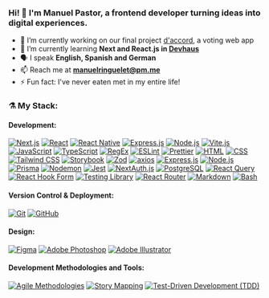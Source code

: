 ### Hi! 👋 I'm Manuel Pastor, a frontend developer turning ideas into digital experiences.

- 🔭 I’m currently working on our final project [d'accord](https://github.com/devhausleipzigacademy/camp9-final-project), a voting web app
- 🌱 I’m currently learning **Next and React.js in [Devhaus](https://devhausleipzig.de/)**
- 🗣 I speak **English, Spanish and German**
- 📫 Reach me at **manuelringuelet@pm.me**
- ⚡ Fun fact: I've never eaten met in my entire life!

<h3 align="left">⚗️ My Stack:</h3>

#### Development:
[![Next.js](https://img.shields.io/badge/Next.js-grey?style=for-the-badge&logo=next.js&logoColor=white)](https://nextjs.org/)
[![React](https://img.shields.io/badge/react-%2320232a.svg?style=for-the-badge&logo=react&logoColor=%2361DAFB)](https://reactjs.org/)
[![React Native](https://img.shields.io/badge/React%20Native-61DAFB?style=for-the-badge&logo=react&logoColor=white)](https://reactnative.dev/)
[![Express.js](https://img.shields.io/badge/express.js-%23404d59.svg?style=for-the-badge&logo=express&logoColor=%2361DAFB)](https://expressjs.com/)
[![Node.js](https://img.shields.io/badge/node.js-6DA55F?style=for-the-badge&logo=node.js&logoColor=white)](https://nodejs.org/)
[![Vite.js](https://img.shields.io/badge/Vite.js-646CFF?style=for-the-badge&logo=vite&logoColor=white)](https://vitejs.dev/)
[![JavaScript](https://img.shields.io/badge/javascript-%23323330.svg?style=for-the-badge&logo=javascript&logoColor=%23F7DF1E)](https://developer.mozilla.org/en-US/docs/Web/JavaScript)
[![TypeScript](https://img.shields.io/badge/TypeScript-007ACC?style=for-the-badge&logo=typescript&logoColor=white)](https://www.typescriptlang.org/)
[![RegEx](https://img.shields.io/badge/RegEx-FF6C00?style=for-the-badge&logo=regex&logoColor=white)](https://developer.mozilla.org/en-US/docs/Web/JavaScript/Guide/Regular_Expressions)
[![ESLint](https://img.shields.io/badge/ESLint-4B32C3?style=for-the-badge&logo=eslint&logoColor=white)](https://eslint.org/)
[![Prettier](https://img.shields.io/badge/Prettier-F7B93E?style=for-the-badge&logo=prettier&logoColor=black)](https://prettier.io/)
[![HTML](https://img.shields.io/badge/HTML-%23E34F26.svg?style=for-the-badge&logo=html5&logoColor=white)](https://developer.mozilla.org/en-US/docs/Web/HTML)
[![CSS](https://img.shields.io/badge/CSS-%231572B6.svg?style=for-the-badge&logo=css3&logoColor=white)](https://developer.mozilla.org/en-US/docs/Web/CSS)
[![Tailwind CSS](https://img.shields.io/badge/Tailwind%20CSS-%2338B2AC.svg?style=for-the-badge&logo=tailwind-css&logoColor=white)](https://tailwindcss.com/)
[![Storybook](https://img.shields.io/badge/Storybook-FF4785?style=for-the-badge&logo=storybook&logoColor=white)](https://storybook.js.org/)
[![Zod](https://img.shields.io/badge/Zod-DF2935?style=for-the-badge&logo=zod&logoColor=white)](https://github.com/colinhacks/zod)
[![axios](https://img.shields.io/badge/axios-5C63AB?style=for-the-badge&logo=axios&logoColor=white)](https://axios-http.com/)
[![Express.js](https://img.shields.io/badge/express.js-%23404d59.svg?style=for-the-badge&logo=express&logoColor=%2361DAFB)](https://expressjs.com/)
[![Node.js](https://img.shields.io/badge/node.js-6DA55F?style=for-the-badge&logo=node.js&logoColor=white)](https://nodejs.org/)
[![Prisma](https://img.shields.io/badge/Prisma-3982CE?style=for-the-badge&logo=Prisma&logoColor=white)](https://www.prisma.io/)
[![Nodemon](https://img.shields.io/badge/Nodemon-76D04B?style=for-the-badge&logo=nodemon&logoColor=white)](https://nodemon.io/)
[![Jest](https://img.shields.io/badge/Jest-C21325?style=for-the-badge&logo=jest&logoColor=white)](https://jestjs.io/)
[![NextAuth.js](https://img.shields.io/badge/NextAuth.js-000000?style=for-the-badge&logo=next.js&logoColor=white)](https://next-auth.js.org/)
[![PostgreSQL](https://img.shields.io/badge/PostgreSQL-316192?style=for-the-badge&logo=postgresql&logoColor=white)](https://www.postgresql.org/)
[![React Query](https://img.shields.io/badge/React%20Query-000000?style=for-the-badge&logo=react-query&logoColor=61DAFB)](https://react-query.tanstack.com/)
[![React Hook Form](https://img.shields.io/badge/React%20Hook%20Form-61DAFB?style=for-the-badge&logo=react-hook-form&logoColor=white)](https://www.react-hook-form.com)
[![Testing Library](https://img.shields.io/badge/Testing%20Library-FFC107?style=for-the-badge&logo=testing-library&logoColor=white)](https://testing-library.com/)
[![React Router](https://img.shields.io/badge/React%20Router-CA4245?style=for-the-badge&logo=react-router&logoColor=white)](https://reactrouter.com/)
[![Markdown](https://img.shields.io/badge/Markdown-grey?style=for-the-badge&logo=markdown&logoColor=white)](https://en.wikipedia.org/wiki/Markdown)
[![Bash](https://img.shields.io/badge/Bash-grey?style=for-the-badge&logo=gnu-bash&logoColor=white)](https://www.gnu.org/software/bash/)

#### Version Control & Deployment:
[![Git](https://img.shields.io/badge/git-%23F05033.svg?style=for-the-badge&logo=git&logoColor=white)](https://git-scm.com/)
[![GitHub](https://img.shields.io/badge/GitHub-%23181717.svg?style=for-the-badge&logo=github&logoColor=white)](https://github.com/)

#### Design:
[![Figma](https://img.shields.io/badge/figma-%23F24E1E.svg?style=for-the-badge&logo=figma&logoColor=white)](https://www.figma.com/)
[![Adobe Photoshop](https://img.shields.io/badge/adobe%20photoshop-%2331A8FF.svg?style=for-the-badge&logo=adobe%20photoshop&logoColor=white)](https://www.adobe.com/products/photoshop.html)
[![Adobe Illustrator](https://img.shields.io/badge/adobe%20illustrator-%23FF9A00.svg?style=for-the-badge&logo=adobe%20illustrator&logoColor=white)](https://www.adobe.com/products/illustrator.html)


#### Development Methodologies and Tools:
[![Agile Methodologies](https://img.shields.io/badge/Agile-009639?style=for-the-badge&logo=agile&logoColor=white)](https://en.wikipedia.org/wiki/Agile_software_development)
[![Story Mapping](https://img.shields.io/badge/Story%20Mapping-FF6C00?style=for-the-badge&logo=mindmup&logoColor=white)](https://www.jpattonassociates.com/story-mapping/)
[![Test-Driven Development (TDD)](https://img.shields.io/badge/TDD-FF0000?style=for-the-badge&logo=testinglibrary&logoColor=white)](https://en.wikipedia.org/wiki/Test-driven_development)
